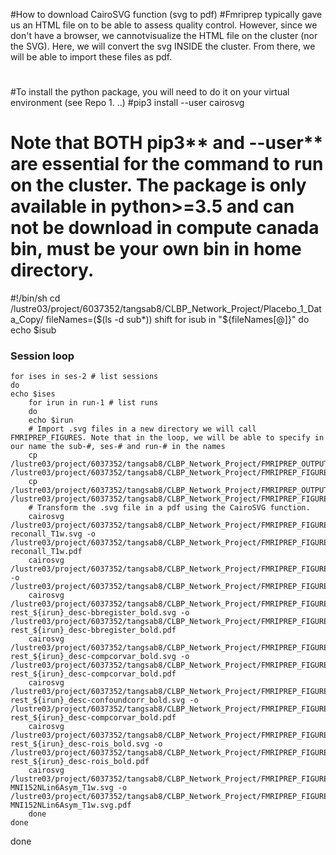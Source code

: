 #How to download CairoSVG function (svg to pdf)
#Fmriprep typically gave us an HTML file on to be able to assess quality control. However, since we don't have a browser, we cannotvisualize the HTML file on the cluster (nor the SVG). Here, we will convert the svg INSIDE the cluster. From there, we will be able to import these files as pdf.
#
#
#To install the python package, you will need to do it on your virtual environment (see Repo 1. ..)
#pip3 install --user cairosvg
# Note that BOTH pip3** and --user** are essential for the command to run on the cluster. The package is only available in python>=3.5 and can not be download in compute canada bin, must be your own bin in home directory.


#!/bin/sh
cd /lustre03/project/6037352/tangsab8/CLBP_Network_Project/Placebo_1_Data_Copy/
fileNames=($(ls -d sub*))
shift
for isub in "${fileNames[@]}"
do
echo $isub
### Session loop
	for ises in ses-2 # list sessions
	do
	echo $ises
        for irun in run-1 # list runs
        do 
        echo $irun
        # Import .svg files in a new directory we will call FMRIPREP_FIGURES. Note that in the loop, we will be able to specify in our name the sub-#, ses-# and run-# in the names
        cp /lustre03/project/6037352/tangsab8/CLBP_Network_Project/FMRIPREP_OUTPUT/fmriprep/$isub/figures/*.svg /lustre03/project/6037352/tangsab8/CLBP_Network_Project/FMRIPREP_FIGURES/
        cp /lustre03/project/6037352/tangsab8/CLBP_Network_Project/FMRIPREP_OUTPUT/fmriprep/$isub/$ises/figures/*.svg /lustre03/project/6037352/tangsab8/CLBP_Network_Project/FMRIPREP_FIGURES/
        # Transform the .svg file in a pdf using the CairoSVG function. 
        cairosvg /lustre03/project/6037352/tangsab8/CLBP_Network_Project/FMRIPREP_FIGURES/${isub}_desc-reconall_T1w.svg -o /lustre03/project/6037352/tangsab8/CLBP_Network_Project/FMRIPREP_FIGURES/PDF/${isub}_desc-reconall_T1w.pdf
        cairosvg /lustre03/project/6037352/tangsab8/CLBP_Network_Project/FMRIPREP_FIGURES/${isub}_dseg.svg -o /lustre03/project/6037352/tangsab8/CLBP_Network_Project/FMRIPREP_FIGURES/PDF/${isub}_dseg.pdf
        cairosvg /lustre03/project/6037352/tangsab8/CLBP_Network_Project/FMRIPREP_FIGURES/${isub}_${ises}_task-rest_${irun}_desc-bbregister_bold.svg -o /lustre03/project/6037352/tangsab8/CLBP_Network_Project/FMRIPREP_FIGURES/PDF/${isub}_${ises}_task-rest_${irun}_desc-bbregister_bold.pdf
        cairosvg /lustre03/project/6037352/tangsab8/CLBP_Network_Project/FMRIPREP_FIGURES/${isub}_${ises}_task-rest_${irun}_desc-compcorvar_bold.svg -o /lustre03/project/6037352/tangsab8/CLBP_Network_Project/FMRIPREP_FIGURES/PDF/${isub}_${ises}_task-rest_${irun}_desc-compcorvar_bold.pdf
        cairosvg /lustre03/project/6037352/tangsab8/CLBP_Network_Project/FMRIPREP_FIGURES/${isub}_${ises}_task-rest_${irun}_desc-confoundcorr_bold.svg -o /lustre03/project/6037352/tangsab8/CLBP_Network_Project/FMRIPREP_FIGURES/PDF/${isub}_${ises}_task-rest_${irun}_desc-compcorvar_bold.pdf
        cairosvg /lustre03/project/6037352/tangsab8/CLBP_Network_Project/FMRIPREP_FIGURES/${isub}_${ises}_task-rest_${irun}_desc-rois_bold.svg -o /lustre03/project/6037352/tangsab8/CLBP_Network_Project/FMRIPREP_FIGURES/PDF/${isub}_${ises}_task-rest_${irun}_desc-rois_bold.pdf
        cairosvg /lustre03/project/6037352/tangsab8/CLBP_Network_Project/FMRIPREP_FIGURES/${isub}_space-MNI152NLin6Asym_T1w.svg -o /lustre03/project/6037352/tangsab8/CLBP_Network_Project/FMRIPREP_FIGURES/PDF/${isub}_space-MNI152NLin6Asym_T1w.svg.pdf
        done
    done
done
